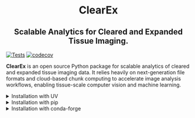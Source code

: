 <h1 align="center"> ClearEx
<h2 align="center"> Scalable Analytics for Cleared and Expanded Tissue Imaging.
</h2>
</h1>

[![Tests](https://github.com/TheDeanLab/clearex/actions/workflows/tests.yaml/badge.svg)](https://github.com/TheDeanLab/navigate/actions/workflows/push_checks.yaml)
[![codecov](https://codecov.io/gh/TheDeanLab/clearex/graph/badge.svg?token=ONldpMpLse)](https://codecov.io/gh/TheDeanLab/clearex)

**ClearEx** is an open source Python package for scalable analytics of cleared and expanded tissue imaging data. It relies heavily on next-generation file formats and cloud-based chunk computing to accelerate image analysis workflows, enabling tissue-scale computer vision and machine learning.

<details>

<summary>Installation with UV</summary>
You can also manage dependencies using [uv](https://github.com/astral-sh/uv),
which provides faster installs and lockfile support. First, install `uv` via the
official script:

### Install `uv`
```bash
curl -LsSf https://astral.sh/uv/install.sh | sh
```

### Confirm that `uv` is installed
```bash
uv --version
```

### Install ClearEx

Then, in the root directory of the cloned ClearEx repository, run:

```bash
uv sync

# Optional - Install development dependencies
uv sync --extra dev 

# Optional - Install all additional dependencies.
uv sync --all-extras
```

`uv` is compatible with existing `pip` or `conda` workflows, so you can continue
to use those tools if preferred.

</details>

<details>

<summary>Installation with pip</summary>

We recommend installing ClearEx in a dedicated Anaconda environment:

```bash
conda create -n clearex python=3.12
conda activate clearex

# Install core dependencies to circumvent BioHPC-specific issues.
conda install -c conda-forge pyarrow "numpy>=1.25" cython 
cd to/your/cloned/clearex/directory
pip install -e .
```

</details>

<details>

<summary>Installation with conda-forge</summary>

If you encounter compilation issues during installation, you can install ClearEx entirely from conda-forge:

```bash
cd to/your/cloned/clearex/directory
conda env create -f environment.yml
conda activate clearex
```

This installs all dependencies from conda-forge and the ClearEx package in editable mode. The environment is named `clearex` by default (specified in `environment.yml`).

</details>

